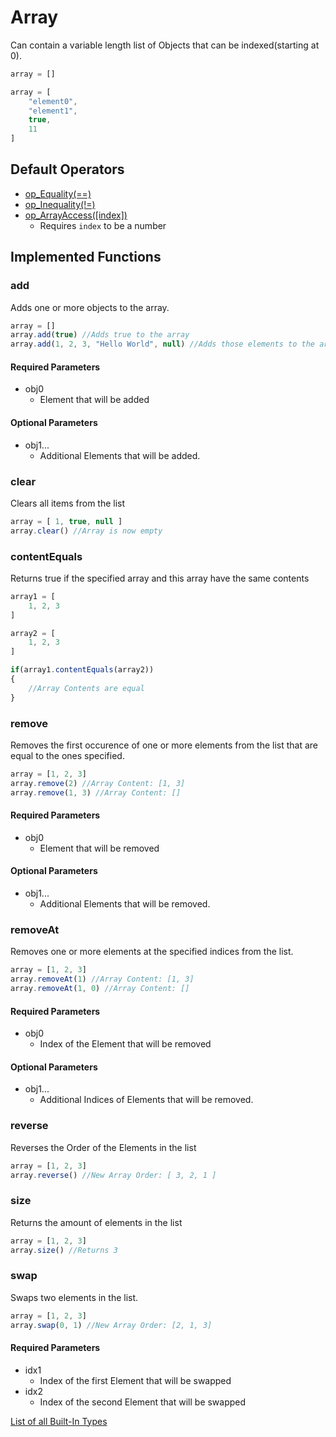 # Array
Can contain a variable length list of Objects that can be indexed(starting at 0).

```js
array = []
```

```js
array = [
	"element0",
	"element1",
	true,
	11
]
```

## Default Operators
- [op_Equality(==)](./operators/Equality.md)
- [op_Inequality(!=)](./operators/Inequality.md)
- [op_ArrayAccess([index])](./operators/ArrayAccess.md)
	- Requires `index` to be a number

## Implemented Functions

### add
Adds one or more objects to the array.

```js
array = []
array.add(true) //Adds true to the array
array.add(1, 2, 3, "Hello World", null) //Adds those elements to the array
```

#### Required Parameters
- obj0
	- Element that will be added

#### Optional Parameters
- obj1...
	- Additional Elements that will be added.

### clear
Clears all items from the list

```js
array = [ 1, true, null ]
array.clear() //Array is now empty
```

### contentEquals
Returns true if the specified array and this array have the same contents

```js
array1 = [
	1, 2, 3
]

array2 = [
	1, 2, 3
]

if(array1.contentEquals(array2))
{
	//Array Contents are equal
}

```

### remove
Removes the first occurence of one or more elements from the list that are equal to the ones specified.

```js
array = [1, 2, 3]
array.remove(2) //Array Content: [1, 3]
array.remove(1, 3) //Array Content: []
```

#### Required Parameters
- obj0
	- Element that will be removed

#### Optional Parameters
- obj1...
	- Additional Elements that will be removed.

### removeAt
Removes one or more elements at the specified indices from the list.

```js
array = [1, 2, 3]
array.removeAt(1) //Array Content: [1, 3]
array.removeAt(1, 0) //Array Content: []
```

#### Required Parameters
- obj0
	- Index of the Element that will be removed

#### Optional Parameters
- obj1...
	- Additional Indices of Elements that will be removed.


### reverse
Reverses the Order of the Elements in the list

```js
array = [1, 2, 3]
array.reverse() //New Array Order: [ 3, 2, 1 ]
```

### size
Returns the amount of elements in the list

```js
array = [1, 2, 3]
array.size() //Returns 3
```

### swap
Swaps two elements in the list.

```js
array = [1, 2, 3]
array.swap(0, 1) //New Array Order: [2, 1, 3]
```

#### Required Parameters
- idx1
	- Index of the first Element that will be swapped
- idx2
	- Index of the second Element that will be swapped

[List of all Built-In Types](./BuiltInTypes.md)